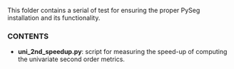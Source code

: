 This folder contains a serial of test for ensuring the proper PySeg installation and its functionality. 

### CONTENTS

* **uni_2nd_speedup.py**: script for measuring the speed-up of computing the univariate second order metrics. 